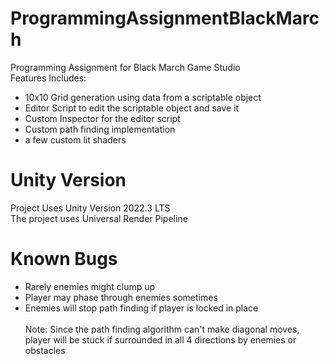 # ProgrammingAssignmentBlackMarch
Programming Assignment for Black March Game Studio\
Features Includes:
- 10x10 Grid generation using data from a scriptable object
- Editor Script to edit the scriptable object and save it
- Custom Inspector for the editor script
- Custom path finding implementation
- a few custom lit shaders 

# Unity Version
Project Uses Unity Version 2022.3 LTS\
The project uses Universal Render Pipeline


# Known Bugs
- Rarely enemies might clump up
- Player may phase through enemies sometimes
- Enemies will stop path finding if player is locked in place\
  \
Note: Since the path finding algorithm can't make diagonal moves, \
 player will be stuck if surrounded in all 4 directions by enemies or obstacles

